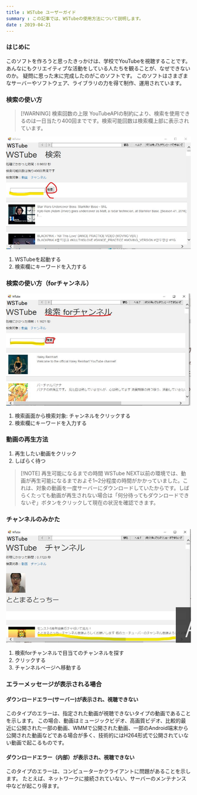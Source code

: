 ```yaml
---
title : WSTube ユーザーガイド
summary : この記事では、WSTubeの使用方法について説明します。
date : 2019-04-21
---
```

### はじめに
このソフトを作ろうと思ったきっかけは、学校でYouTubeを視聴することです。
あんなにもクリエイティブな活動をしている人たちを観ることが、なぜできないのか。
疑問に思った末に完成したのがこのソフトです。
このソフトはさまざまなサーバーやソフトウェア、ライブラリの力を得て制作、運用されています。

### 検索の使い方

> [!WARNING] 検索回数の上限
> YouTubeAPIの制約により、検索を使用できるのは一日当たり400回までです。検索可能回数は検索欄上部に表示されています。

![検索画面](media/img26.jpg)

1. WSTubeを起動する
2. 検索欄にキーワードを入力する

### 検索の使い方（forチャンネル）
![チャンネル検索画面](media/img29.jpg)

1. 検索画面から検索対象: チャンネルをクリックする
2. 検索欄にキーワードを入力する
   
### 動画の再生方法
1. 再生したい動画をクリック
2. しばらく待つ

> [!NOTE] 再生可能になるまでの時間
> WSTube NEXT以前の環境では、動画が再生可能になるまでおよそ1~2分程度の時間がかかっていました。これは、対象の動画を一度サーバーにダウンロードしていたからです。しばらくたっても動画が再生されない場合は「何分待ってもダウンロードできないぞ」ボタンをクリックして現在の状況を確認できます。

### チャンネルのみかた
![チャンネルページ](media/img37.jpg)

1. 検索forチャンネルで目当てのチャンネルを探す
2. クリックする
3. チャンネルページへ移動する

### エラーメッセージが表示される場合
#### ダウンロードエラー(サーバー)が表示され、視聴できない
このタイプのエラーは、指定された動画が視聴できないタイプの動画であることを示します。
この場合、動画はミュージックビデオ、高画質ビデオ、比較的最近に公開された一部の動画、WMMで公開された動画、一部のAndroid端末から公開された動画などである場合が多く、技術的にはH264形式で公開されていない動画で起こるものです。

#### ダウンロードエラー（内部）が表示され、視聴できない
このタイプのエラーは、コンピューターかクライアントに問題があることを示します。
たとえば、ネットワークに接続されていない、サーバーのメンテナンス中などが起こり得ます。
